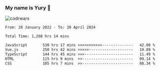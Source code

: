 ### My name is Yury 👋 
![codrwars](https://www.codewars.com/users/litury/badges/micro) 


<!--START_SECTION:waka-->

```txt
From: 28 January 2022 - To: 20 April 2024

Total Time: 1,260 hrs 14 mins

JavaScript       530 hrs 17 mins >>>>>>>>>>>--------------   42.08 %
Vue.js           250 hrs 42 mins >>>>>--------------------   19.89 %
TypeScript       144 hrs 45 mins >>>----------------------   11.49 %
HTML             115 hrs 9 mins  >>-----------------------   09.14 %
CSS              105 hrs 7 mins  >>-----------------------   08.34 %
```

<!--END_SECTION:waka-->

